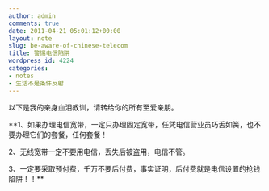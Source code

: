 ```yaml
---
author: admin
comments: true
date: 2011-04-21 05:01:12+00:00
layout: note
slug: be-aware-of-chinese-telecom
title: 警惕电信陷阱
wordpress_id: 4224
categories:
- notes
- 生活不是条件反射
---
```


以下是我的亲身血泪教训，请转给你的所有至爱亲朋。

**1、如果办理电信宽带，一定只办理固定宽带，任凭电信营业员巧舌如簧，也不要办理它们的套餐，任何套餐！

2、无线宽带一定不要用电信，丢失后被盗用，电信不管。

3、一定要采取预付费，千万不要后付费，事实证明，后付费就是电信设置的抢钱陷阱！！**

